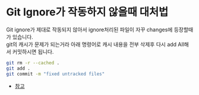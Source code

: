 # Git Ignore가 작동하지 않을때 대처법

Git ignore가 제대로 작동되지 않아서 ignore처리된 파일이 자꾸 changes에 등장할때가 있습니다.  
git의 캐시가 문제가 되는거라 아래 명령어로 캐시 내용을 전부 삭제후 다시 add All해서 커밋하시면 됩니다.

```bash
git rm -r --cached .
git add .
git commit -m "fixed untracked files"
```

* [참고](https://stackoverflow.com/questions/11451535/gitignore-is-not-working)